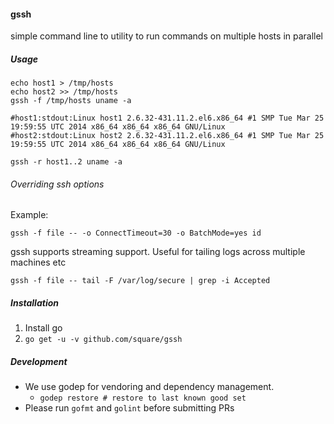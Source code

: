 #### gssh

simple command line to utility to run commands on multiple hosts in parallel

##### Usage

```
echo host1 > /tmp/hosts
echo host2 >> /tmp/hosts
gssh -f /tmp/hosts uname -a

#host1:stdout:Linux host1 2.6.32-431.11.2.el6.x86_64 #1 SMP Tue Mar 25 19:59:55 UTC 2014 x86_64 x86_64 x86_64 GNU/Linux
#host2:stdout:Linux host2 2.6.32-431.11.2.el6.x86_64 #1 SMP Tue Mar 25 19:59:55 UTC 2014 x86_64 x86_64 x86_64 GNU/Linux
```

```
gssh -r host1..2 uname -a
```

###### Overriding ssh options

Example:

```
gssh -f file -- -o ConnectTimeout=30 -o BatchMode=yes id
```

gssh supports streaming support. Useful for tailing logs across multiple machines etc

```
gssh -f file -- tail -F /var/log/secure | grep -i Accepted
```

##### Installation

1. Install go
2. `go get -u -v github.com/square/gssh`

##### Development
* We use godep for vendoring and dependency management.
  * `godep restore # restore to last known good set`
* Please run `gofmt` and `golint` before submitting PRs
